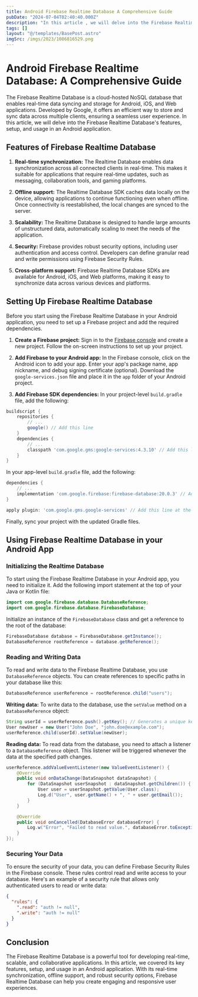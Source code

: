 ```yaml
---
title: Android Firebase Realtime Database A Comprehensive Guide
pubDate: "2024-07-04T02:40:40.000Z"
description: "In this article , we will delve into the Firebase Realtime Database's features, setup, and usage in an Android application"
tags: []
layout: "@/templates/BasePost.astro"
imgSrc: /imgs/2023/1086816529.png
---
```

# Android Firebase Realtime Database: A Comprehensive Guide

The Firebase Realtime Database is a cloud-hosted NoSQL database that enables real-time data syncing and storage for Android, iOS, and Web applications. Developed by Google, it offers an efficient way to store and sync data across multiple clients, ensuring a seamless user experience. In this article, we will delve into the Firebase Realtime Database's features, setup, and usage in an Android application.

## Features of Firebase Realtime Database

1. **Real-time synchronization:** The Realtime Database enables data synchronization across all connected clients in real-time. This makes it suitable for applications that require real-time updates, such as messaging, collaboration tools, and gaming platforms.

2. **Offline support:** The Realtime Database SDK caches data locally on the device, allowing applications to continue functioning even when offline. Once connectivity is reestablished, the local changes are synced to the server.

3. **Scalability:** The Realtime Database is designed to handle large amounts of unstructured data, automatically scaling to meet the needs of the application.

4. **Security:** Firebase provides robust security options, including user authentication and access control. Developers can define granular read and write permissions using Firebase Security Rules.

5. **Cross-platform support:** Firebase Realtime Database SDKs are available for Android, iOS, and Web platforms, making it easy to synchronize data across various devices and platforms.

## Setting Up Firebase Realtime Database

Before you start using the Firebase Realtime Database in your Android application, you need to set up a Firebase project and add the required dependencies.

1. **Create a Firebase project:** Sign in to the [Firebase console](https://console.firebase.google.com/) and create a new project. Follow the on-screen instructions to set up your project.

2. **Add Firebase to your Android app:** In the Firebase console, click on the Android icon to add your app. Enter your app's package name, app nickname, and debug signing certificate (optional). Download the `google-services.json` file and place it in the `app` folder of your Android project.

3. **Add Firebase SDK dependencies:** In your project-level `build.gradle` file, add the following:

```gradle
buildscript {
    repositories {
        // ...
        google() // Add this line
    }
    dependencies {
        // ...
        classpath 'com.google.gms:google-services:4.3.10' // Add this line
    }
}
```

In your app-level `build.gradle` file, add the following:

```gradle
dependencies {
    // ...
    implementation 'com.google.firebase:firebase-database:20.0.3' // Add this line
}

apply plugin: 'com.google.gms.google-services' // Add this line at the end
```

Finally, sync your project with the updated Gradle files.

## Using Firebase Realtime Database in your Android App

### Initializing the Realtime Database

To start using the Firebase Realtime Database in your Android app, you need to initialize it. Add the following import statement at the top of your Java or Kotlin file:

```java
import com.google.firebase.database.DatabaseReference;
import com.google.firebase.database.FirebaseDatabase;
```

Initialize an instance of the `FirebaseDatabase` class and get a reference to the root of the database:

```java
FirebaseDatabase database = FirebaseDatabase.getInstance();
DatabaseReference rootReference = database.getReference();
```

### Reading and Writing Data

To read and write data to the Firebase Realtime Database, you use `DatabaseReference` objects. You can create references to specific paths in your database like this:

```java
DatabaseReference userReference = rootReference.child("users");
```

**Writing data:** To write data to the database, use the `setValue` method on a `DatabaseReference` object:

```java
String userId = userReference.push().getKey(); // Generates a unique key for a new user
User newUser = new User("John Doe", "john.doe@example.com");
userReference.child(userId).setValue(newUser);
```

**Reading data:** To read data from the database, you need to attach a listener to a `DatabaseReference` object. This listener will be triggered whenever the data at the specified path changes.

```java
userReference.addValueEventListener(new ValueEventListener() {
    @Override
    public void onDataChange(DataSnapshot dataSnapshot) {
        for (DataSnapshot userSnapshot : dataSnapshot.getChildren()) {
            User user = userSnapshot.getValue(User.class);
            Log.d("User", user.getName() + ", " + user.getEmail());
        }
    }

    @Override
    public void onCancelled(DatabaseError databaseError) {
        Log.w("Error", "Failed to read value.", databaseError.toException());
    }
});
```

### Securing Your Data

To ensure the security of your data, you can define Firebase Security Rules in the Firebase console. These rules control read and write access to your database. Here's an example of a security rule that allows only authenticated users to read or write data:

```json
{
  "rules": {
    ".read": "auth != null",
    ".write": "auth != null"
  }
}
```

## Conclusion

The Firebase Realtime Database is a powerful tool for developing real-time, scalable, and collaborative applications. In this article, we covered its key features, setup, and usage in an Android application. With its real-time synchronization, offline support, and robust security options, Firebase Realtime Database can help you create engaging and responsive user experiences.
